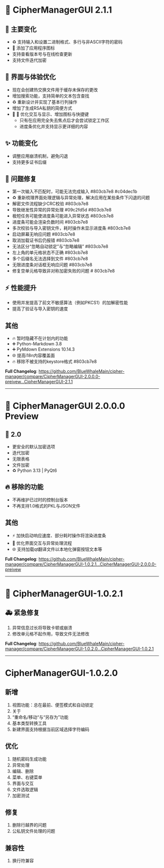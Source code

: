 # :bookmark: CipherManagerGUI 2.1.1

## :tada: 主要变化

* :recycle: 支持输入和设置二进制格式、多行与非ASCII字符的密码
* :bento: 添加了应用程序图标
* 支持查看版本号与在线检查更新
* 支持文件迭代加密

## :children_crossing: 界面与体验优化

* 现在会创建热交换文件用于缓存未保存的更改
* 增加搜索功能，支持简单的文本包含查找
* :recycle: 重新设计并实现了基本行列操作
* 增加了生成RSA私钥的简便方式
* :lipstick: :art: 优化交互与显示、增加图标与快捷键
  * 只有在应用完全失去焦点后才会尝试锁定工作区
  * 进度条优化并支持显示更详细的内容

## :sparkles: 功能变化

* 调整应用崩溃机制，避免闪退
* 支持更多证书后缀

## :bug: 问题修复

* 第一次输入不匹配时，可能无法完成输入 #803cb7e8 #c04dec1b
* :recycle: 重新梳理界面处理逻辑与异常处理，解决应用在某些条件下闪退的问题
* 解密文件流程缺少CRC校验 #803cb7e8
* 导致继发性异常的异常处理 #09c2fd5d #803cb7e8
* 极短任务可能使进度条可能进入异常状态 #803cb7e8
* 进度条可能会渲染负数时间 #803cb7e8
* 多次校验与导入密钥文件，耗时操作未显示进度条 #803cb7e8
* 启动屏幕无响应问题 #803cb7e8
* 取消加载证书后仍报错 #803cb7e8
* 无法区分“忽略自动锁定”与“忽略编辑” #803cb7e8
* 左上角的单元格状态不正确 #803cb7e8
* 多个后缀名无法选择到文件 #803cb7e8
* 无限进度条对话框无响应问题 #803cb7e8
* 修复空单元格导致非对称加密失败的问题 # 803cb7e8

## :zap: 性能提升

* 使用并发提高了前文不敏感算法（例如PKCS1）的加解密性能
* 提高了验证与导入密钥的速度

## 其他

* :fire: 暂时隐藏不在计划内的功能
* :heavy_plus_sign: Python-Markdown 3.8
* :heavy_plus_sign: PyMdown Extensions 10.14.3
* :globe_with_meridians: 提高i18n内容覆盖面
* :fire: 移除不被支持的keystore格式 #803cb7e8

**Full Changelog**: https://github.com/BlueWhaleMain/cipher-manager/compare/CipherManagerGUI-2.0.0.0-preivew...CipherManagerGUI-2.1.1

---

# :bookmark: CipherManagerGUI 2.0.0.0 Preview

## :tada: 2.0

*  更安全的默认加密选项
*  迭代加密
*  无限表格
*  文件加密
* :recycle: Python 3.13 | PyQt6

## :fire: 移除的功能

* 不再维护已过时的控制台版本
* 不再支持1.0格式的PKL与JSON文件

## 其他

* :zap: 加快启动响应速度、部分耗时操作将渲染进度条
* :children_crossing: 优化界面交互与异常处理流程
* :globe_with_meridians: 支持加载qt翻译文件以本地化弹窗按钮文本等

**Full Changelog**: https://github.com/BlueWhaleMain/cipher-manager/compare/CipherManagerGUI-1.0.2.1...CipherManagerGUI-2.0.0.0-preivew

---

# :bookmark: CipherManagerGUI-1.0.2.1

## :ambulance: 紧急修复

1. 异常信息过长将导致卡顿或崩溃
2. 修改单元格不起作用，导致文件无法修改

**Full Changelog**: https://github.com/BlueWhaleMain/cipher-manager/compare/CipherManagerGUI-1.0.2.0...CipherManagerGUI-1.0.2.1

---

# CipherManagerGUI-1.0.2.0

## 新增

1. 视图功能：总在最前、便签模式和自动锁定
2. 关于
3. “重命名/移动“与“另存为”功能
4. 基本类型转换工具
5. 新建界面支持根据当前区域选择字符编码

## 优化

1. 随机密码生成功能
2. 异常处理
3. 编辑、删除
4. 菜单、右键菜单
5. 界面与交互
6. 文件选取逻辑
7. 加密测试

## 修复

1. 删除行越界的问题
2. 公私钥文件处理的问题

## 兼容性

1. 换行符兼容
